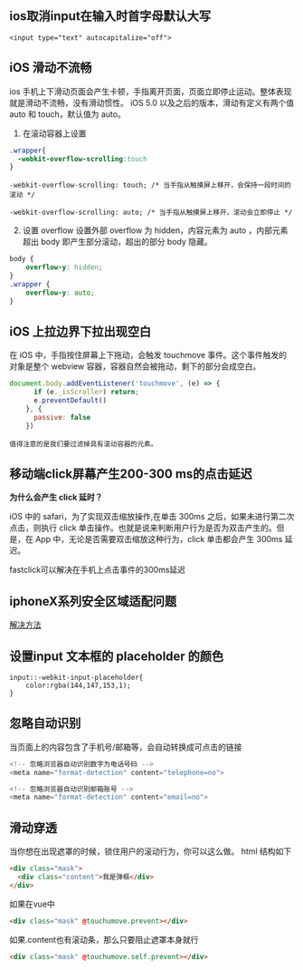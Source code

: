 <!--
 * @Author: Vimalakirti
 * @Date: 2020-07-04 14:52:06
 * @LastEditTime: 2020-07-04 16:04:35
 * @Description: 
 * @FilePath: \vuepress-blog\docs\blog\Other-Library\skill\移动端常见兼容问题.md
--> 
## ios取消input在输入时首字母默认大写
```
<input type="text" autocapitalize="off">
```

## iOS 滑动不流畅
ios 手机上下滑动页面会产生卡顿，手指离开页面，页面立即停止运动。整体表现就是滑动不流畅，没有滑动惯性。 iOS 5.0 以及之后的版本，滑动有定义有两个值 auto 和 touch，默认值为 auto。

1.  在滚动容器上设置
```css
.wrapper{
  -webkit-overflow-scrolling:touch
}
```
```
-webkit-overflow-scrolling: touch; /* 当手指从触摸屏上移开，会保持一段时间的滚动 */

-webkit-overflow-scrolling: auto; /* 当手指从触摸屏上移开，滚动会立即停止 */
```
2.  设置 overflow
设置外部 overflow 为 hidden，内容元素为 auto ，内部元素超出 body 即产生部分滚动，超出的部分 body 隐藏。
```css
body {
    overflow-y: hidden;
}
.wrapper {
    overflow-y: auto;
}
```

## iOS 上拉边界下拉出现空白
在 iOS 中，手指按住屏幕上下拖动，会触发 touchmove 事件。这个事件触发的对象是整个 webview 容器，容器自然会被拖动，剩下的部分会成空白。

```js
document.body.addEventListener('touchmove', (e) => {
      if (e._isScroller) return;
      e.preventDefault()
    }, {
      passive: false
    })
```
```!
值得注意的是我们要过滤掉具有滚动容器的元素。
```

## 移动端click屏幕产生200-300 ms的点击延迟
**为什么会产生 click 延时？**

iOS 中的 safari，为了实现双击缩放操作,在单击 300ms 之后，如果未进行第二次点击，则执行 click 单击操作。也就是说来判断用户行为是否为双击产生的。但是，在 App 中，无论是否需要双击缩放这种行为，click 单击都会产生 300ms 延迟。

fastclick可以解决在手机上点击事件的300ms延迟

## iphoneX系列安全区域适配问题

[解决方法](https://juejin.im/post/5dfadb91e51d45584006e486#heading-33)
## 设置input 文本框的 placeholder 的颜色
```
input::-webkit-input-placeholder{
    color:rgba(144,147,153,1);
}
```
## 忽略自动识别
当页面上的内容包含了手机号/邮箱等，会自动转换成可点击的链接
```js
<!-- 忽略浏览器自动识别数字为电话号码 -->
<meta name="format-detection" content="telephone=no">

<!-- 忽略浏览器自动识别邮箱账号 -->
<meta name="format-detection" content="email=no">
```
## 滑动穿透
当你想在出现遮罩的时候，锁住用户的滚动行为，你可以这么做。
html 结构如下
```html
<div class="mask">
  <div class="content">我是弹框</div>
</div>
```

如果在vue中
```html
<div class="mask" @touchumove.prevent></div>
```
如果.content也有滚动条，那么只要阻止遮罩本身就行
```html
<div class="mask" @touchumove.self.prevent></div>
```
